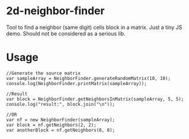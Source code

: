 # 2d-neighbor-finder
Tool to find a neighbor (same digit) cells block in a matrix.
Just a tiny JS demo. Should not be considered as a serious lib.

# Usage
```
//Generate the source matrix
var sampleArray = NeighborFinder.generateRandomMatrix(10, 10);
console.log(NeighborFinder.printMatrix(sampleArray));

//Result
var block = NeighborFinder.getNeighborsInMatrix(sampleArray, 5, 5);
console.log("result:", block.join("\n"));

//OR
var nf = new NeighborFinder(sampleArray);
var block = nf.getNeighbors(2, 2);
var anotherBlock = nf.getNeighbors(8, 8);
```
